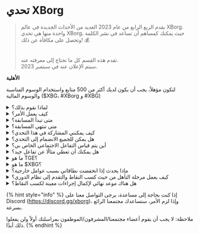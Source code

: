 # تحدي XBorg

> يقدم الربع الرابع من عام 2023 العديد من الأحداث الجديدة في عالم XBorg. واحدة منها هي تحدي XBorg، حيث يمكنك كمساهم أن تساعد في نشر الكلمة وتحصل على مكافأة عن ذلك! 💰
>
> \
> تقدم هذه القسم كل ما تحتاج إلى معرفته عنه. \
> سيتم الإعلان عنه في سبتمبر 2023.

**الأهلية**

لتكون مؤهلاً، يجب أن يكون لديك أكثر من 500 متابع واستخدام الوسوم المناسبة والوسوم المالية ($XBG، #XBorg و #XBG)

<details>

<summary>لماذا نقوم بذلك؟</summary>

هدفنا هو زيادة الوعي حول XBorg مع عرض مجتمعنا المذهل ومنتجاتنا ورمزنا المميز. تنظيم مسابقة هو الطريقة التي اخترناها لتعزيز تجربة ممتعة وتعاونية.

</details>

<details>

<summary>كيف يعمل الأمر؟</summary>

شارك بشكل واسع مع الالتزام بـ [القواعد](rules-test.md) واتباع أفضل الممارسات (رابط إلى أفضل الممارسات). ستتراكم لديك نقاط بناءً على تأثير مشاركتك، وكلما نجحت بذلك بمهارة أكبر، زادت المكافآت التي يمكن لك ولفريقك الحصول عليها.

</details>

<details>

<summary>متى تبدأ المسابقة؟</summary>

من المخطط أن تبدأ المسابقة في الأول من سبتمبر أو في الثلاثين من سبتمبر 2023، بناءً على تقدمنا.

</details>

<details>

<summary>متى تنتهي المسابقة؟</summary>

ستنتهي المسابقة بعد أسبوعين من حدث إنشاء الرمز (TGE)، وسيتم الإعلان عن التاريخ المحدد لذلك في وقت لاحق.

</details>

<details>

<summary>كيف يمكنني المشاركة في هذا التحدي؟</summary>

بمجرد تحقيق متطلبات وجود أكثر من 500 متابع على تويتر، سيتم تعيين نقاط بناءً على تصنيفك اليومي كمؤثر XBorg على LunarCrush. تذكر أن تضمن وجود #XBorg أو $XBG أو #XBG في تغريداتك للتعرف عليها بشكل دقيق.

</details>

<details>

<summary>هل يمكن للجميع الانضمام إلى التحدي؟</summary>

التحدي مفتوح للجميع، ولكن ستتم إحتساب نقاطك فقط إذا كان لديك على الأقل 500 متابع على تويتر.

</details>

<details>

<summary>أين يتم قياس التفاعل الاجتماعي الخاص بي؟</summary>

يقوم LunarCrush بجمع البيانات مباشرة من تويتر، مما يتيح لنا استخراج وتحليل هذه المعلومات. وبالتالي، نركز حصريًا على قياس تفاعلك على تويتر. يرجى ملاحظة أن التفاعلات على منصات التواصل الاجتماعي الأخرى لا تؤخذ في الاعتبار. لمزيد من المعلومات، قم بزيارة [https://lunarcrush.com/faq.](https://lunarcrush.com/faq.)

</details>

<details>

<summary>هل يمكنك أن تعطي مثالًا عن تفاعل جيد؟</summary>

ينطوي التفاعل الفعال على إنشاء محتوى جذاب باستخدام الوسوم والوسوم المالية والرموز التعبيرية. لمزيد من التوجيه، يمكنك الاطلاع على دليل الممارسات الجيدة الشامل لدينا: {LINK}

</details>

<details>

<summary>ما هو TGE؟</summary>

تعني TGE "حدث إنشاء الرمز"، وهو مصطلح يستخدم بشكل أساسي في قطاعات التكنولوجيا اللامركزية والعملات المشفرة.

**ماذا يحدث خلال TGE؟**

ينطوي TGE على إنشاء وتوزيع عملة مشفرة أو رمز جديد للمشاركين المبكرين، عادةً لجمع الأموال لمشروع جديد. ينطوي هذا العملية على تخصيص عدد محدد من الرموز للداعمين أو المستثمرين الأوائل من قبل الشركة أو المنظمة المصدرة.

**كيف يختلف TGE عن ICO؟**

بينما كلاهما TGE و ICO (عروض العملة الأولية) هما طرق لجمع الأموال باستخدام الرموز، يتم استخدام المصطلحين بشكل متبادل في بعض الأحيان. ومع ذلك، يفضل الخبراء في الصناعة استخدام "TGE" لأنه يسلط الضوء على إنشاء وتوزيع الرموز، بدلاً من جانب "العرض" أو عملية البيع.

</details>

<details>

<summary>ما هو $XBG؟</summary>

[$XBG](../../06-or-token/xbg.md) هو رمز رقمي مرتبط بمشروع XBorg.

</details>

<details>

<summary>ماذا يحدث إذا انخفضت نطاقاتي بسبب عوامل خارجية؟</summary>

إذا لم تحافظ على التفاعل أو زيادته، سينخفض تصنيفك كمؤثر وبالتالي ستحصل على نقاط يومية أقل. ومع ذلك، لن تفقد النقاط التي حصلت عليها بالفعل.

</details>

<details>

<summary>كيف يعمل مرحلة التأهل من حيث كسب النقاط والتقدم إلى نظام الدوري؟</summary>

خلال مراحل التأهل، يجمع المشاركون نقاطًا يومية ويتقدمون في ترتيب القائمة الرئيسية. سنحتفظ بنسخة نهائية من الترتيب من كل مرحلة تأهل 1 ومرحلة تأهل 2. بعد ذلك، بناءً على إجمالي عدد المشاركين ونجاح الأهداف الجماعية، ستتاح فرص في مختلف الدوريات. سيتلقى أفضل الأداء من كل مرحلة تأهل دعوات للانضمام إلى الدوري الأنسب بناءً على مستوى مهارتهم.

من خلال هذه الدوريات، ستبدأ الموسم الافتتاحي، وتأتي معها مكافآت لا يمكن تجاهلها. وهذا يعتبر بداية حقيقية للعبة. بالإضافة إلى المكافآت الكبيرة، يجب أن يكون التأهل هدفًا أساسيًا للعديد من الأشخاص طوال مراحل التأهل.

</details>

<details>

<summary>هل هناك موعد نهائي لإكمال إجراءات معينة لكسب النقاط؟</summary>

نعم، هناك مواعيد نهائية لكسب النقاط بناءً على مراحل اللعبة. هناك مرحلتان للتأهل، تليها إطلاق ال[دوريات](scoring-test/leagues-test.md). خلال كل مرحلة، يكون لدى المشاركين حتى نهاية المرحلة لتجميع أقصى عدد من النقاط وتأمين موقعهم على [لوحة القائمة الرئيسية](scoring-test/leaderboard-test.md). بمجرد إطلاق الدوريات، تعمل اللعبة على أساس موسمي.

بالإضافة إلى ذلك، يتم كسب النقاط يوميًا، ويتم استخراج البيانات من [LunarCrush](scoring-test/lunarcrush-test.md) API كل مساء قبل منتصف الليل لحساب النقاط. بسبب المسؤولية التقنية، قد يستغرق بعض البيانات حتى 48 ساعة ليتم عرضها على [لوحة القائمة الرئيسية](scoring-test/leaderboard-test.md).

</details>

{% hint style="info" %}
إذا كنت بحاجة إلى مساعدة، يرجى التواصل معنا على Discord (https://discord.gg/xborg)، وإذا لزم الأمر، ستساعدك مجتمعنا الرائع بسرعة.

ملاحظة: لا يجب أن يقوم أعضاء مجتمعنا/المشرفون/الموظفون بمراسلتك أولاً ولن يفعلوا ذلك أبدًا.
{% endhint %}